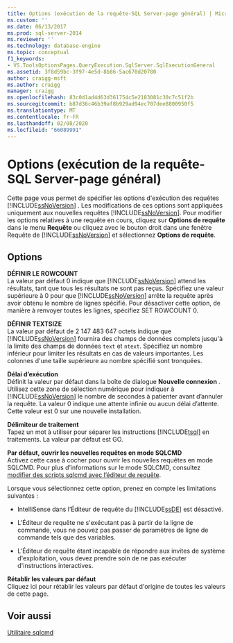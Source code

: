 ```yaml
---
title: Options (exécution de la requête-SQL Server-page général) | Microsoft Docs
ms.custom: ''
ms.date: 06/13/2017
ms.prod: sql-server-2014
ms.reviewer: ''
ms.technology: database-engine
ms.topic: conceptual
f1_keywords:
- VS.ToolsOptionsPages.QueryExecution.SqlServer.SqlExecutionGeneral
ms.assetid: 3f8d59bc-3f97-4e5d-8b86-5ac670d20780
author: craigg-msft
ms.author: craigg
manager: craigg
ms.openlocfilehash: 83c0d1ad4d63d361754c5e2183081c30c7c51f2b
ms.sourcegitcommit: b87d36c46b39af8b929ad94ec707dee8800950f5
ms.translationtype: MT
ms.contentlocale: fr-FR
ms.lasthandoff: 02/08/2020
ms.locfileid: "66089991"
---
```

# <a name="options-query-execution-sql-server-general-page"></a>Options (exécution de la requête-SQL Server-page général)
  Cette page vous permet de spécifier les options d'exécution des requêtes [!INCLUDE[ssNoVersion](../includes/ssnoversion-md.md)] . Les modifications de ces options sont appliquées uniquement aux nouvelles requêtes [!INCLUDE[ssNoVersion](../includes/ssnoversion-md.md)]. Pour modifier les options relatives à une requête en cours, cliquez sur **Options de requête** dans le menu **Requête** ou cliquez avec le bouton droit dans une fenêtre Requête de [!INCLUDE[ssNoVersion](../includes/ssnoversion-md.md)] et sélectionnez **Options de requête**.  
  
## <a name="options"></a>Options  
 **DÉFINIR LE ROWCOUNT**  
 La valeur par défaut 0 indique que [!INCLUDE[ssNoVersion](../includes/ssnoversion-md.md)] attend les résultats, tant que tous les résultats ne sont pas reçus. Spécifiez une valeur supérieure à 0 pour que [!INCLUDE[ssNoVersion](../includes/ssnoversion-md.md)] arrête la requête après avoir obtenu le nombre de lignes spécifié. Pour désactiver cette option, de manière à renvoyer toutes les lignes, spécifiez SET ROWCOUNT 0.  
  
 **DÉFINIR TEXTSIZE**  
 La valeur par défaut de 2 147 483 647 octets indique que [!INCLUDE[ssNoVersion](../includes/ssnoversion-md.md)] fournira des champs de données complets jusqu'à la limite des champs de données `text` et `ntext`. Spécifiez un nombre inférieur pour limiter les résultats en cas de valeurs importantes. Les colonnes d'une taille supérieure au nombre spécifié sont tronquées.  
  
 **Délai d’exécution**  
 Définit la valeur par défaut dans la boîte de dialogue **Nouvelle connexion** . Utilisez cette zone de sélection numérique pour indiquer à [!INCLUDE[ssNoVersion](../includes/ssnoversion-md.md)] le nombre de secondes à patienter avant d’annuler la requête. La valeur 0 indique une attente infinie ou aucun délai d’attente. Cette valeur est 0 sur une nouvelle installation.  
  
 **Délimiteur de traitement**  
 Tapez un mot à utiliser pour séparer les instructions [!INCLUDE[tsql](../includes/tsql-md.md)] en traitements. La valeur par défaut est GO.  
  
 **Par défaut, ouvrir les nouvelles requêtes en mode SQLCMD**  
 Activez cette case à cocher pour ouvrir les nouvelles requêtes en mode SQLCMD. Pour plus d’informations sur le mode SQLCMD, consultez [modifier des scripts sqlcmd avec l’éditeur de requête](../relational-databases/scripting/edit-sqlcmd-scripts-with-query-editor.md).  
  
 Lorsque vous sélectionnez cette option, prenez en compte les limitations suivantes :  
  
-   IntelliSense dans l’Éditeur de requête du [!INCLUDE[ssDE](../includes/ssde-md.md)] est désactivé.  
  
-   L'Éditeur de requête ne s'exécutant pas à partir de la ligne de commande, vous ne pouvez pas passer de paramètres de ligne de commande tels que des variables.  
  
-   L'Éditeur de requête étant incapable de répondre aux invites de système d'exploitation, vous devez prendre soin de ne pas exécuter d'instructions interactives.  
  
 **Rétablir les valeurs par défaut**  
 Cliquez ici pour rétablir les valeurs par défaut d'origine de toutes les valeurs de cette page.  
  
## <a name="see-also"></a>Voir aussi  
 [Utilitaire sqlcmd](../tools/sqlcmd-utility.md)  
  
  
